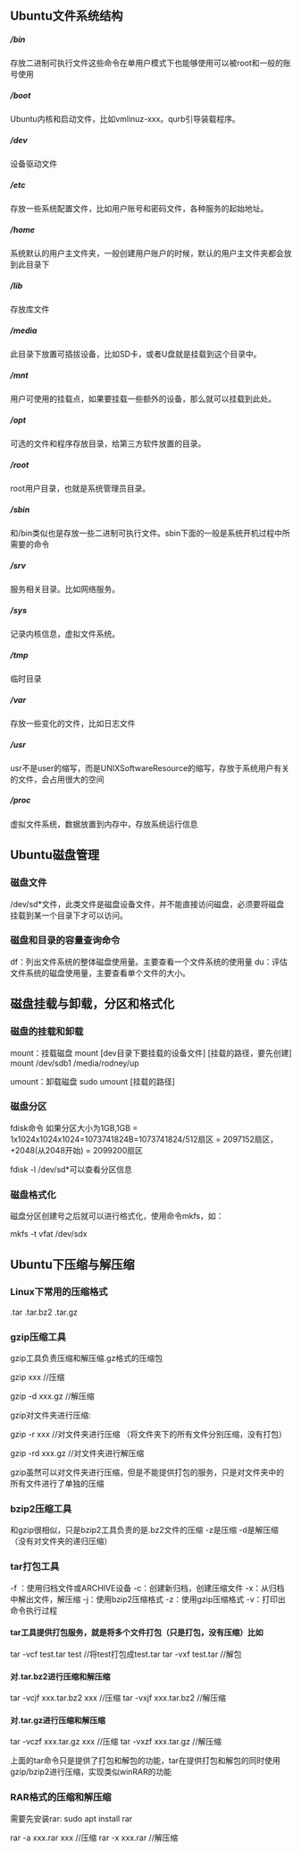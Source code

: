 ## Ubuntu文件系统结构

##### /bin 

存放二进制可执行文件这些命令在单用户模式下也能够使用可以被root和一般的账号使用

##### /boot 

Ubuntu内核和启动文件，比如vmlinuz-xxx。qurb引导装载程序。

##### /dev 

设备驱动文件

##### /etc 

存放一些系统配置文件，比如用户账号和密码文件，各种服务的起始地址。

##### /home 

系统默认的用户主文件夹，一般创建用户账户的时候，默认的用户主文件夹都会放到此目录下

##### /lib 

存放库文件

##### /media

此目录下放置可插拔设备，比如SD卡，或者U盘就是挂载到这个目录中。

##### /mnt 

用户可使用的挂载点，如果要挂载一些额外的设备，那么就可以挂载到此处。

##### /opt

可选的文件和程序存放目录，给第三方软件放置的目录。

##### /root

root用户目录，也就是系统管理员目录。

##### /sbin

和/bin类似也是存放一些二进制可执行文件。sbin下面的一般是系统开机过程中所需要的命令

##### /srv

服务相关目录。比如网络服务。

##### /sys 

记录内核信息，虚拟文件系统。

##### /tmp

临时目录

##### /var

存放一些变化的文件，比如日志文件

##### /usr

usr不是user的缩写，而是UNIXSoftwareResource的缩写，存放于系统用户有关的文件，会占用很大的空间

##### /proc

虚拟文件系统，数据放置到内存中，存放系统运行信息

## Ubuntu磁盘管理

### 磁盘文件

/dev/sd*文件，此类文件是磁盘设备文件，并不能直接访问磁盘，必须要将磁盘挂载到某一个目录下才可以访问。

### 磁盘和目录的容量查询命令

df：列出文件系统的整体磁盘使用量。主要查看一个文件系统的使用量
du：评估文件系统的磁盘使用量，主要查看单个文件的大小。

## 磁盘挂载与卸载，分区和格式化

### 磁盘的挂载和卸载

mount：挂载磁盘
mount [dev目录下要挂载的设备文件] [挂载的路径，要先创建]
mount /dev/sdb1 /media/rodney/up

umount：卸载磁盘
sudo umount [挂载的路径]

### 磁盘分区

fdisk命令
如果分区大小为1GB,1GB = 1x1024x1024x1024=1073741824B=1073741824/512扇区 = 2097152扇区，+2048(从2048开始) = 2099200扇区

fdisk -l /dev/sd*可以查看分区信息

### 磁盘格式化

磁盘分区创建号之后就可以进行格式化，使用命令mkfs，如：

mkfs -t vfat /dev/sdx

## Ubuntu下压缩与解压缩

### Linux下常用的压缩格式

.tar   .tar.bz2	.tar.gz

### gzip压缩工具

gzip工具负责压缩和解压缩.gz格式的压缩包

gzip xxx  			//压缩

gzip -d xxx.gz	//解压缩



gzip对文件夹进行压缩:

gzip -r xxx		//对文件夹进行压缩   （将文件夹下的所有文件分别压缩，没有打包）

gzip -rd xxx.gz	//对文件夹进行解压缩

gzip虽然可以对文件夹进行压缩，但是不能提供打包的服务，只是对文件夹中的所有文件进行了单独的压缩

### bzip2压缩工具

和gzip很相似，只是bzip2工具负责的是.bz2文件的压缩
-z是压缩		-d是解压缩  （没有对文件夹的递归压缩）

### tar打包工具

-f ：使用归档文件或ARCHIVE设备
-c：创建新归档，创建压缩文件
-x：从归档中解出文件，解压缩
-j：使用bzip2压缩格式
-z：使用gzip压缩格式
-v：打印出命令执行过程

#### tar工具提供打包服务，就是将多个文件打包（只是打包，没有压缩）比如

tar -vcf test.tar test			//将test打包成test.tar
tar -vxf test.tar					//解包

#### 对.tar.bz2进行压缩和解压缩

tar -vcjf xxx.tar.bz2 xxx			//压缩
tar -vxjf xxx.tar.bz2					//解压缩

#### 对.tar.gz进行压缩和解压缩

tar -vczf xxx.tar.gz xxx			//压缩
tar -vxzf xxx.tar.gz					//解压缩

上面的tar命令只是提供了打包和解包的功能，tar在提供打包和解包的同时使用gzip/bzip2进行压缩，实现类似winRAR的功能

### RAR格式的压缩和解压缩

需要先安装rar: sudo apt install rar

rar -a xxx.rar xxx		//压缩
rar -x xxx.rar				//解压缩